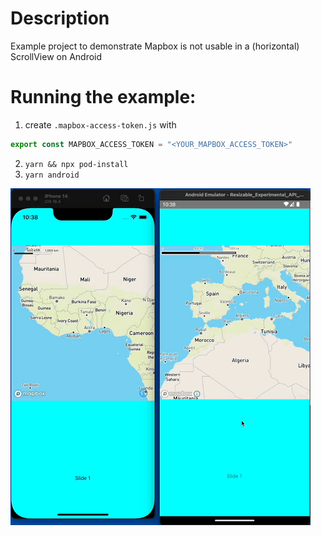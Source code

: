 
# Description

Example project to demonstrate Mapbox is not usable in a (horizontal) ScrollView on Android

# Running the example:
1. create `.mapbox-access-token.js` with

```ts
export const MAPBOX_ACCESS_TOKEN = "<YOUR_MAPBOX_ACCESS_TOKEN>"
```
2. `yarn && npx pod-install`
3. `yarn android`

<img src="MapboxScrollViewBug.gif" />
